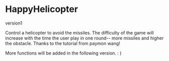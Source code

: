 # HappyHelicopter
version1

Control a helicopter to avoid the missiles. The difficulty of the game will increase with the time the user play in one round-- more missiles and higher the obstacle. Thanks to the tutorial from paymon wang!

More functions will be added in the following version. : )
